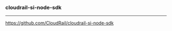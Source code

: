 ### cloudrail-si-node-sdk
---
https://github.com/CloudRail/cloudrail-si-node-sdk

```
```

```
```

```
```


